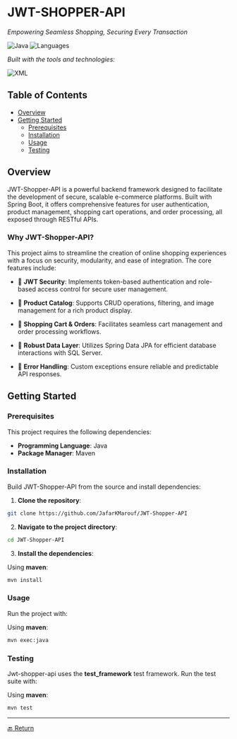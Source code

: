 # JWT-SHOPPER-API

*Empowering Seamless Shopping, Securing Every Transaction*

![Java](https://img.shields.io/badge/java-100.0%25-orange)
![Languages](https://img.shields.io/badge/languages-1-green)

*Built with the tools and technologies:*

![XML](https://img.shields.io/badge/xml-XML-blue)

## Table of Contents

- [Overview](#overview)
- [Getting Started](#getting-started)
    - [Prerequisites](#prerequisites)
    - [Installation](#installation)
    - [Usage](#usage)
    - [Testing](#testing)

## Overview

JWT-Shopper-API is a powerful backend framework designed to facilitate the development of secure, scalable e-commerce platforms. Built with Spring Boot, it offers comprehensive features for user authentication, product management, shopping cart operations, and order processing, all exposed through RESTful APIs.

### Why JWT-Shopper-API?

This project aims to streamline the creation of online shopping experiences with a focus on security, modularity, and ease of integration. The core features include:

- 🔐 **JWT Security**: Implements token-based authentication and role-based access control for secure user management.

- 🏪 **Product Catalog**: Supports CRUD operations, filtering, and image management for a rich product display.

- 🛒 **Shopping Cart & Orders**: Facilitates seamless cart management and order processing workflows.

- 🔧 **Robust Data Layer**: Utilizes Spring Data JPA for efficient database interactions with SQL Server.

- 🚨 **Error Handling**: Custom exceptions ensure reliable and predictable API responses.

## Getting Started

### Prerequisites

This project requires the following dependencies:

- **Programming Language**: Java
- **Package Manager**: Maven

### Installation

Build JWT-Shopper-API from the source and install dependencies:

1. **Clone the repository**:

```bash
git clone https://github.com/JafarKMarouf/JWT-Shopper-API
```

2. **Navigate to the project directory**:

```bash
cd JWT-Shopper-API
```

3. **Install the dependencies**:

Using **maven**:

```bash
mvn install
```

### Usage

Run the project with:

Using **maven**:

```bash
mvn exec:java
```

### Testing

Jwt-shopper-api uses the **test_framework** test framework. Run the test suite with:

Using **maven**:

```bash
mvn test
```

---

[🔙 Return](#table-of-contents)